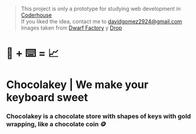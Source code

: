 > This project is only a prototype for studying web development in [Coderhouse](https://coderhouse.com)<br>
> If you liked the idea, contact me to <davidgomez2924@gmail.com><br>
> Images taken from [Dwarf Factory](https://www.dwarf-factory.com/product/the-pastry-house-keycap/) y [Drop](https://drop.com/buy/dwarf-factory-foodie-artisan-keycap)
# 🍫 + ⌨️ = 📈
# Chocolakey | We make your keyboard sweet 

### Chocolakey is a chocolate store with shapes of keys with gold wrapping, like a chocolate coin 🪙
